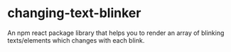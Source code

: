 # changing-text-blinker
An npm react package library that helps you to render an array of blinking texts/elements which changes with each blink.

